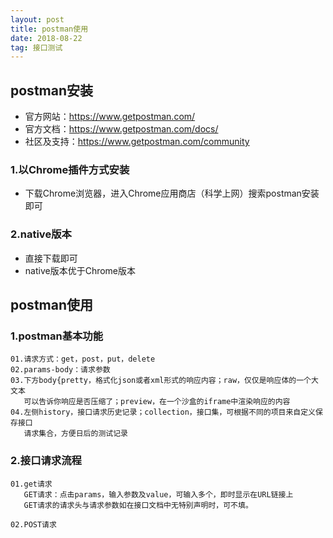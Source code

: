 ```yaml
---
layout: post
title: postman使用
date: 2018-08-22
tag: 接口测试
---
```

## postman安装
- 官方网站：https://www.getpostman.com/
- 官方文档：https://www.getpostman.com/docs/
- 社区及支持：https://www.getpostman.com/community

### 1.以Chrome插件方式安装
- 下载Chrome浏览器，进入Chrome应用商店（科学上网）搜索postman安装即可

### 2.native版本
- 直接下载即可
- native版本优于Chrome版本

## postman使用
### 1.postman基本功能
```
01.请求方式：get，post，put，delete
02.params-body：请求参数
03.下方body{pretty，格式化json或者xml形式的响应内容；raw，仅仅是响应体的一个大文本
   可以告诉你响应是否压缩了；preview，在一个沙盒的iframe中渲染响应的内容
04.左侧history，接口请求历史记录；collection，接口集，可根据不同的项目来自定义保存接口
   请求集合，方便日后的测试记录
```
### 2.接口请求流程
```
01.get请求
   GET请求：点击params，输入参数及value，可输入多个，即时显示在URL链接上
   GET请求的请求头与请求参数如在接口文档中无特别声明时，可不填。

02.POST请求

```